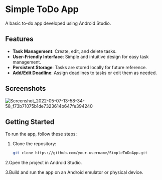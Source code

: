 # Simple ToDo App

A basic to-do app developed using Android Studio.

## Features

- **Task Management**: Create, edit, and delete tasks.
- **User-Friendly Interface**: Simple and intuitive design for easy task management.
- **Persistent Storage**: Tasks are stored locally for future reference.
- **Add/Edit Deadline**: Assign deadlines to tasks or edit them as needed.

## Screenshots
![Screenshot_2022-05-07-13-58-34-58_f73b71075b1de7323614b647fe394240](https://github.com/shawmiyaMZ/To-Do-App/assets/114656363/6e239def-68de-468b-b435-9363cfd1a041)


## Getting Started

To run the app, follow these steps:

1. Clone the repository:

   ```bash
   git clone https://github.com/your-username/SimpleToDoApp.git
2.Open the project in Android Studio.

3.Build and run the app on an Android emulator or physical device.
